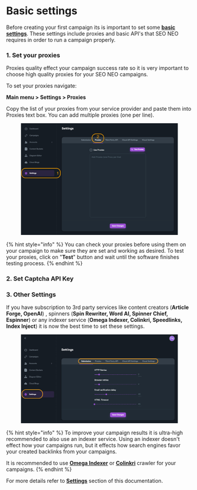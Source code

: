 # Basic settings

Before creating your first campaign its is important to set some [**basic settings**](../../../software-overview/settings/). These settings include proxies and basic API's that SEO NEO requires in order to run a campaign properly.

### 1. Set your proxies

Proxies quality effect your campaign success rate so it is very important to choose high quality proxies for your SEO NEO campaigns.

To set your proxies navigate:

**Main menu > Settings > Proxies**

Copy the list of your proxies from your service provider and paste them into Proxies text box. You can add multiple proxies (one per line).



<figure><img src="../../../.gitbook/assets/settings - proxies.jpg" alt=""><figcaption></figcaption></figure>

{% hint style="info" %}
You can check your proxies before using them on your campaign to make sure they are set and working as desired. To test your proxies, click on "**Test**" button and wait until the software finishes testing process.
{% endhint %}



### 2. Set Captcha API Key



### 3. Other Settings

If you have subscription to 3rd party services like content creators (**Article Forge, OpenAI**) , spinners (**Spin Rewriter, Word AI, Spinner Chief, Espinner**) or any indexer service (**Omega Indexer, Colinkri, Speedlinks, Index Inject**) it is now the best time to set these settings.

<figure><img src="../../../.gitbook/assets/settings general.jpg" alt=""><figcaption></figcaption></figure>

{% hint style="info" %}
To improve your campaign results it is ultra-high recommended to also use an indexer service. Using an indexer doesn't effect how your campaigns run, but it effects how search engines favor your created backlinks from your campaigns.

It is recommended to use [**Omega Indexer**](https://www.omegaindexer.com/) or [**Colinkri**](https://www.colinkri.com/) crawler for your campaigns.
{% endhint %}

For more details refer to [**Settings**](../../../software-overview/settings/) section of this documentation.
